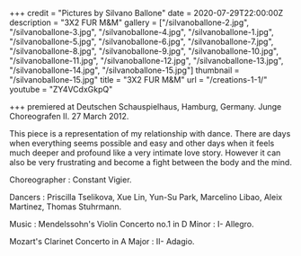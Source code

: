 +++
credit = "Pictures by Silvano Ballone"
date = 2020-07-29T22:00:00Z
description = "3X2 FUR M&M"
gallery = ["/silvanoballone-2.jpg", "/silvanoballone-3.jpg", "/silvanoballone-4.jpg", "/silvanoballone-1.jpg", "/silvanoballone-5.jpg", "/silvanoballone-6.jpg", "/silvanoballone-7.jpg", "/silvanoballone-8.jpg", "/silvanoballone-9.jpg", "/silvanoballone-10.jpg", "/silvanoballone-11.jpg", "/silvanoballone-12.jpg", "/silvanoballone-13.jpg", "/silvanoballone-14.jpg", "/silvanoballone-15.jpg"]
thumbnail = "/silvanoballone-15.jpg"
title = "3X2 FUR M&M"
url = "/creations-1-1/"
youtube = "ZY4VCdxGkpQ"

+++
premiered at Deutschen Schauspielhaus, Hamburg, Germany. Junge Choreografen II. 27 March 2012.

This piece is a representation of my relationship with dance. There are days when everything seems possible and easy and other days when it feels much deeper and profound like a very intimate love story. However it can also be very frustrating and become a fight between the body and the mind.

Choreographer : Constant Vigier.

Dancers : Priscilla Tselikova, Xue Lin, Yun-Su Park, Marcelino Libao, Aleix Martinez, Thomas Stuhrmann.

Music : Mendelssohn's Violin Concerto no.1 in D Minor : I- Allegro.

Mozart's Clarinet Concerto in A Major : II- Adagio.